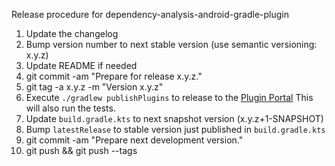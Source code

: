 Release procedure for dependency-analysis-android-gradle-plugin

1. Update the changelog
1. Bump version number to next stable version (use semantic versioning: x.y.z)
1. Update README if needed
1. git commit -am "Prepare for release x.y.z." 
1. git tag -a x.y.z -m "Version x.y.z"
1. Execute `./gradlew publishPlugins` to release to the [Plugin Portal](https://plugins.gradle.org/plugin/com.autonomousapps.dependency-analysis)
This will also run the tests.
1. Update `build.gradle.kts` to next snapshot version (x.y.z+1-SNAPSHOT)
1. Bump `latestRelease` to stable version just published in `build.gradle.kts`
1. git commit -am "Prepare next development version."
1. git push && git push --tags

